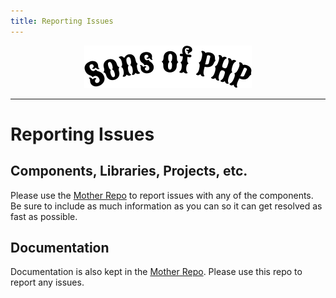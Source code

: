 ```yaml
---
title: Reporting Issues
---
```


<div align="center">
  <img src="https://raw.githubusercontent.com/SonsOfPHP/.github/main/assets/top-rocker.png" />
</div>
<hr>

# Reporting Issues

## Components, Libraries, Projects, etc.

Please use the [Mother Repo][mother-repo] to report issues with any of the
components. Be sure to include as much information as you can so it can get
resolved as fast as possible.

## Documentation

Documentation is also kept in the [Mother Repo][mother-repo]. Please use this
repo to report any issues.

[mother-repo]: https://github.com/SonsOfPHP/sonsofphp
[issues]: https://github.com/SonsOfPHP/sonsofphp/issues
